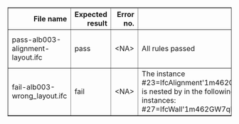 <table border="1" class="dataframe">
  <thead>
    <tr style="text-align: right;">
      <th>File name</th>
      <th>Expected result</th>
      <th>Error no.</th>
      <th>Error</th>
      <th>Description</th>
    </tr>
  </thead>
  <tbody>
    <tr>
      <td>pass-alb003-alignment-layout.ifc</td>
      <td>pass</td>
      <td>&lt;NA&gt;</td>
      <td>All rules passed</td>
      <td>NA / Automatically generated markdown</td>
    </tr>
    <tr>
      <td>fail-alb003-wrong_layout.ifc</td>
      <td>fail</td>
      <td>&lt;NA&gt;</td>
      <td>The instance #23=IfcAlignment'1m462CW...,$,$,$ is nested by in the following 1 instances: #27=IfcWall'1m462GW7qHxP...,$,$,$</td>
      <td>NA / Automatically generated markdown</td>
    </tr>
  </tbody>
</table>